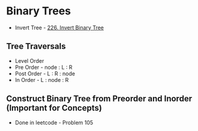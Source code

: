 
# Binary Trees

  

- Invert Tree - [226. Invert Binary Tree](https://leetcode.com/problems/invert-binary-tree/)

  

## Tree Traversals

 - Level Order
 - Pre Order - node : L : R
 - Post Order - L : R : node
 - In Order - L : node : R

 ## Construct Binary Tree from Preorder and Inorder (Important for Concepts)

 - Done in leetcode - Problem 105
